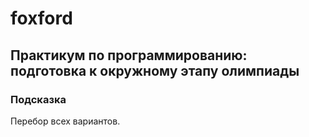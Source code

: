 # foxford
## Практикум по программированию: подготовка к окружному этапу олимпиады ##
### Подсказка ###
Перебор всех вариантов.
